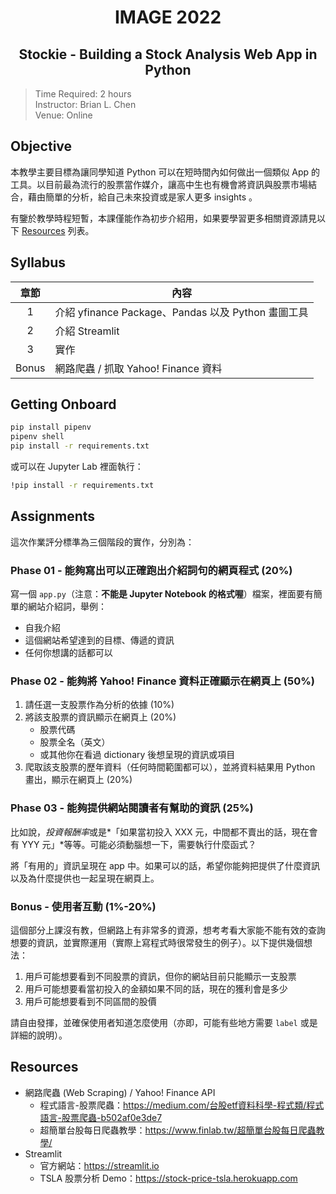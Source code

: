 <h1 align="center">IMAGE 2022</h1>

<h2 align="center">Stockie - Building a Stock Analysis Web App in Python</h2>


> Time Required: 2 hours    
> Instructor: Brian L. Chen  
> Venue: Online   

## Objective 

本教學主要目標為讓同學知道 Python 可以在短時間內如何做出一個類似 App 的工具。以目前最為流行的股票當作媒介，讓高中生也有機會將資訊與股票市場結合，藉由簡單的分析，給自己未來投資或是家人更多 insights 。

有鑒於教學時程短暫，本課僅能作為初步介紹用，如果要學習更多相關資源請見以下 [Resources](#Resources) 列表。

## Syllabus
| 章節  | 內容                                               |
| :---: | -------------------------------------------------- |
|   1   | 介紹 yfinance Package、Pandas 以及 Python 畫圖工具 |
|   2   | 介紹 Streamlit                                     |
|   3   | 實作                                               |
| Bonus | 網路爬蟲 / 抓取 Yahoo! Finance 資料                |

## Getting Onboard

```sh
pip install pipenv
pipenv shell
pip install -r requirements.txt
```

或可以在 Jupyter Lab 裡面執行：

```sh
!pip install -r requirements.txt
```

## Assignments

這次作業評分標準為三個階段的實作，分別為：

### Phase 01 - 能夠寫出可以正確跑出介紹詞句的網頁程式 (20%)

寫一個 `app.py`（注意：**不能是 Jupyter Notebook 的格式喔**）檔案，裡面要有簡單的網站介紹詞，舉例：

+ 自我介紹
+ 這個網站希望達到的目標、傳遞的資訊
+ 任何你想講的話都可以

### Phase 02 - 能夠將 Yahoo! Finance 資料正確顯示在網頁上 (50%)

1. 請任選一支股票作為分析的依據 (10%)
2. 將該支股票的資訊顯示在網頁上 (20%)
    + 股票代碼
    + 股票全名（英文）
    + 或其他你在看過 dictionary 後想呈現的資訊或項目
3. 爬取該支股票的歷年資料（任何時間範圍都可以），並將資料結果用 Python 畫出，顯示在網頁上 (20%)

### Phase 03 - 能夠提供網站閱讀者有幫助的資訊 (25%)

比如說，*投資報酬率*或是*「如果當初投入 XXX 元，中間都不賣出的話，現在會有 YYY 元」*等等。可能必須動腦想一下，需要執行什麼函式？

將「有用的」資訊呈現在 app 中。如果可以的話，希望你能夠把提供了什麼資訊以及為什麼提供也一起呈現在網頁上。

### Bonus - 使用者互動 (1%-20%)

這個部分上課沒有教，但網路上有非常多的資源，想考考看大家能不能有效的查詢想要的資訊，並實際運用（實際上寫程式時很常發生的例子）。以下提供幾個想法：


1. 用戶可能想要看到不同股票的資訊，但你的網站目前只能顯示一支股票
2. 用戶可能想要看當初投入的金額如果不同的話，現在的獲利會是多少
3. 用戶可能想要看到不同區間的股價

請自由發揮，並確保使用者知道怎麼使用（亦即，可能有些地方需要 `label` 或是詳細的說明）。


## Resources
+ 網路爬蟲 (Web Scraping) / Yahoo! Finance API
    + 程式語言-股票爬蟲：<https://medium.com/台股etf資料科學-程式類/程式語言-股票爬蟲-b502af0e3de7>
    + 超簡單台股每日爬蟲教學：<https://www.finlab.tw/超簡單台股每日爬蟲教學/>
+ Streamlit
    + 官方網站：<https://streamlit.io>
    + TSLA 股票分析 Demo：<https://stock-price-tsla.herokuapp.com>

